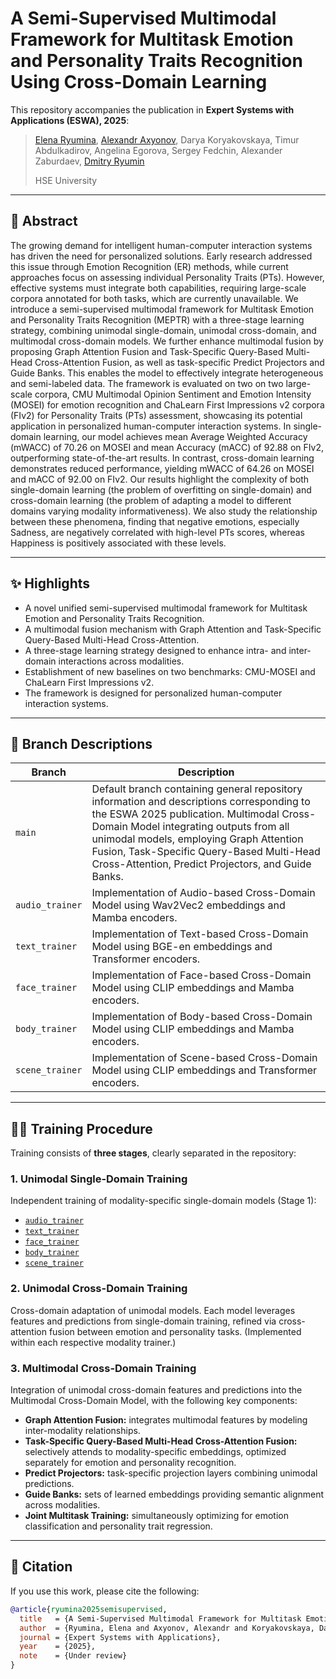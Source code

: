 # A Semi-Supervised Multimodal Framework for Multitask Emotion and Personality Traits Recognition Using Cross-Domain Learning

This repository accompanies the publication in **Expert Systems with Applications (ESWA), 2025**:

> [Elena Ryumina](https://scholar.google.com/citations?user=DOBkQssAAAAJ), [Alexandr Axyonov](https://scholar.google.com/citations?user=Hs95wd4AAAAJ), Darya Koryakovskaya, Timur Abdulkadirov, Angelina Egorova, Sergey Fedchin, Alexander Zaburdaev, [Dmitry Ryumin](https://scholar.google.com/citations?user=LrTIp5IAAAAJ)
> 
> HSE University

---

## 🧠 Abstract

The growing demand for intelligent human-computer interaction systems has driven the need for personalized solutions. Early research addressed this issue through Emotion Recognition (ER) methods, while current approaches focus on assessing individual Personality Traits (PTs). However, effective systems must integrate both capabilities, requiring large-scale corpora annotated for both tasks, which are currently unavailable. We introduce a semi-supervised multimodal framework for Multitask Emotion and Personality Traits Recognition (MEPTR) with a three-stage learning strategy, combining unimodal single-domain, unimodal cross-domain, and multimodal cross-domain models. We further enhance multimodal fusion by proposing Graph Attention Fusion and Task-Specific Query-Based Multi-Head Cross-Attention Fusion, as well as task-specific Predict Projectors and Guide Banks. This enables the model to effectively integrate heterogeneous and semi-labeled data. The framework is evaluated on two on two large-scale corpora, CMU Multimodal Opinion Sentiment and Emotion Intensity (MOSEI) for emotion recognition and ChaLearn First Impressions v2 corpora (FIv2) for Personality Traits (PTs) assessment, showcasing its potential application in personalized human-computer interaction systems. In single-domain learning, our model achieves mean Average Weighted Accuracy (mWACC) of 70.26 on MOSEI and mean Accuracy (mACC) of 92.88 on FIv2, outperforming state-of-the-art results. In contrast, cross-domain learning demonstrates reduced performance, yielding mWACC of 64.26 on MOSEI and mACC of 92.00 on FIv2. Our results highlight the complexity of both single-domain learning (the problem of overfitting on single-domain) and cross-domain learning (the problem of adapting a model to different domains varying modality informativeness). We also study the relationship between these phenomena, finding that negative emotions, especially Sadness, are negatively correlated with high-level PTs scores, whereas Happiness is positively associated with these levels.

---

## ✨ Highlights

- A novel unified semi-supervised multimodal framework for Multitask Emotion and Personality Traits Recognition.
- A multimodal fusion mechanism with Graph Attention and Task-Specific Query-Based Multi-Head Cross-Attention.
- A three-stage learning strategy designed to enhance intra- and inter-domain interactions across modalities.
- Establishment of new baselines on two benchmarks: CMU-MOSEI and ChaLearn First Impressions v2.
- The framework is designed for personalized human-computer interaction systems.

---

## 🌳 Branch Descriptions

| Branch | Description |
|--------|-------------|
| `main` | Default branch containing general repository information and descriptions corresponding to the ESWA 2025 publication. Multimodal Cross-Domain Model integrating outputs from all unimodal models, employing Graph Attention Fusion, Task-Specific Query-Based Multi-Head Cross-Attention, Predict Projectors, and Guide Banks.|
| `audio_trainer` | Implementation of Audio-based Cross-Domain Model using Wav2Vec2 embeddings and Mamba encoders. |
| `text_trainer` | Implementation of Text-based Cross-Domain Model using BGE-en embeddings and Transformer encoders. |
| `face_trainer` | Implementation of Face-based Cross-Domain Model using CLIP embeddings and Mamba encoders. |
| `body_trainer` | Implementation of Body-based Cross-Domain Model using CLIP embeddings and Mamba encoders. |
| `scene_trainer` | Implementation of Scene-based Cross-Domain Model using CLIP embeddings and Transformer encoders. |

---

## 🏋️‍♂️ Training Procedure

Training consists of **three stages**, clearly separated in the repository:

### 1. **Unimodal Single-Domain Training**
Independent training of modality-specific single-domain models (Stage 1):

- [`audio_trainer`](https://github.com/LEYA-HSE/MEPTR/tree/audio_trainer)
- [`text_trainer`](https://github.com/LEYA-HSE/MEPTR/tree/text_trainer)
- [`face_trainer`](https://github.com/LEYA-HSE/MEPTR/tree/face_trainer)
- [`body_trainer`](https://github.com/LEYA-HSE/MEPTR/tree/body_trainer)
- [`scene_trainer`](https://github.com/LEYA-HSE/MEPTR/tree/scene_trainer)

### 2. **Unimodal Cross-Domain Training**
Cross-domain adaptation of unimodal models. Each model leverages features and predictions from single-domain training, refined via cross-attention fusion between emotion and personality tasks. (Implemented within each respective modality trainer.)

### 3. **Multimodal Cross-Domain Training**
Integration of unimodal cross-domain features and predictions into the Multimodal Cross-Domain Model, with the following key components:

- **Graph Attention Fusion:** integrates multimodal features by modeling inter-modality relationships.
- **Task-Specific Query-Based Multi-Head Cross-Attention Fusion:** selectively attends to modality-specific embeddings, optimized separately for emotion and personality recognition.
- **Predict Projectors:** task-specific projection layers combining unimodal predictions.
- **Guide Banks:** sets of learned embeddings providing semantic alignment across modalities.
- **Joint Multitask Training:** simultaneously optimizing for emotion classification and personality trait regression.

---


## 📝 Citation

If you use this work, please cite the following:

```bibtex
@article{ryumina2025semisupervised,
  title   = {A Semi-Supervised Multimodal Framework for Multitask Emotion and Personality Traits Recognition Using Cross-Domain Learning},
  author  = {Ryumina, Elena and Axyonov, Alexandr and Koryakovskaya, Darya and Abdulkadirov, Timur and Egorova, Angelina and Fedchin, Sergey and Zaburdaev, Alexander and Ryumin, Dmitry},
  journal = {Expert Systems with Applications},
  year    = {2025},
  note    = {Under review}
}
